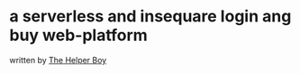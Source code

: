 # a serverless and insequare login ang buy web-platform

written by [The Helper Boy](https://xinyaanzyoy.github.io/THB)